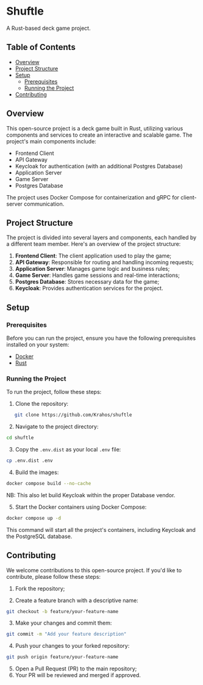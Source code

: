 # Shuftle

A Rust-based deck game project.

## Table of Contents

- [Overview](#overview)
- [Project Structure](#project-structure)
- [Setup](#setup)
  - [Prerequisites](#prerequisites)
  - [Running the Project](#running-the-project)
- [Contributing](#contributing)

## Overview

This open-source project is a deck game built in Rust, utilizing various components and services to create an interactive and scalable game. The project's main components include:

- Frontend Client
- API Gateway
- Keycloak for authentication (with an additional Postgres Database)
- Application Server
- Game Server
- Postgres Database

The project uses Docker Compose for containerization and gRPC for client-server communication.

## Project Structure

The project is divided into several layers and components, each handled by a different team member. Here's an overview of the project structure:

1. **Frontend Client**: The client application used to play the game;
2. **API Gateway**: Responsible for routing and handling incoming requests;
3. **Application Server**: Manages game logic and business rules;
4. **Game Server**: Handles game sessions and real-time interactions;
5. **Postgres Database**: Stores necessary data for the game;
6. **Keycloak**: Provides authentication services for the project.

## Setup

### Prerequisites

Before you can run the project, ensure you have the following prerequisites installed on your system:

- [Docker](https://www.docker.com/get-started)
- [Rust](https://www.rust-lang.org/tools/install)

### Running the Project

To run the project, follow these steps:

1. Clone the repository:

```bash
   git clone https://github.com/Krahos/shuftle
```

2. Navigate to the project directory:

```bash
cd shuftle
```

3. Copy the `.env.dist` as your local `.env` file:

```bash
cp .env.dist .env
```

4. Build the images:

```bash
docker compose build --no-cache
```

NB: This also let build Keycloak within the proper Database vendor.

5. Start the Docker containers using Docker Compose:

```bash
docker compose up -d
```

This command will start all the project's containers, including Keycloak and the PostgreSQL database.

## Contributing

We welcome contributions to this open-source project. If you'd like to contribute, please follow these steps:

1. Fork the repository;

2. Create a feature branch with a descriptive name:

```bash
git checkout -b feature/your-feature-name
```

3. Make your changes and commit them:

```bash
git commit -m "Add your feature description"
```

4. Push your changes to your forked repository:

```bash
git push origin feature/your-feature-name
```

5. Open a Pull Request (PR) to the main repository;
6. Your PR will be reviewed and merged if approved.
